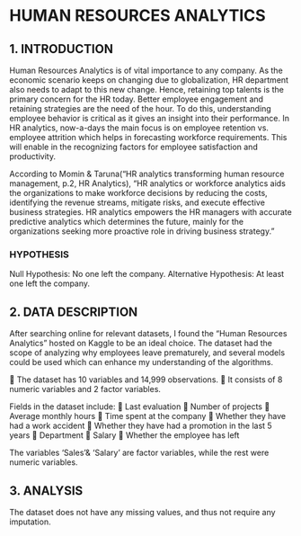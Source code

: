 # HUMAN RESOURCES ANALYTICS

## 1. INTRODUCTION

Human Resources Analytics is of vital importance to any company. As the economic scenario keeps on changing 
due to globalization, HR department also needs to adapt to this new change. Hence, retaining top talents is the
primary concern for the HR today. Better employee engagement and retaining strategies are the need of the hour. 
To do this, understanding employee behavior is critical as it gives an insight into their performance. In
HR analytics, now-a-days the main focus is on employee retention vs. employee attrition which helps in forecasting 
workforce requirements. This will enable in the recognizing factors for employee satisfaction and productivity.

According to Momin & Taruna(“HR analytics transforming human resource management, p.2, HR Analytics), “HR analytics 
or workforce analytics aids the organizations to make workforce decisions by reducing the costs, identifying the revenue
 streams, mitigate risks, and execute effective business strategies. HR analytics empowers the HR managers with accurate
predictive analytics which determines the future, mainly for the organizations seeking more proactive role in driving 
business strategy.”

### HYPOTHESIS 

Null Hypothesis: No one left the company.
Alternative Hypothesis: At least one left the company.

## 2. DATA DESCRIPTION

After searching online for relevant datasets, I found the “Human Resources
Analytics” hosted on Kaggle to be an ideal choice. The dataset had the
scope of analyzing why employees leave prematurely, and several models
could be used which can enhance my understanding of the algorithms.

 The dataset has 10 variables and 14,999 observations.
 It consists of 8 numeric variables and 2 factor variables.

Fields in the dataset include:
 Last evaluation
 Number of projects
 Average monthly hours
 Time spent at the company
 Whether they have had a work accident
 Whether they have had a promotion in the last 5 years
 Department
 Salary
 Whether the employee has left

The variables ‘Sales’& ‘Salary’ are factor variables, while the rest were
numeric variables.

## 3. ANALYSIS

The dataset does not have any missing values, and thus not require any imputation.

